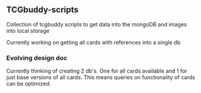 ## TCGbuddy-scripts

Collection of tcgbuddy scripts to get data into the mongoDB and images into local storage

Currently working on getting all cards with references into a single db

### Evolving design doc

Currently thinking of creating 2 db's. One for all cards available and 1 for just base versions of all cards. This means queries on functionality of cards can be optimized.
